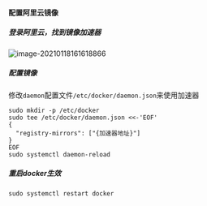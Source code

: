 #### 配置阿里云镜像

##### 登录阿里云，找到镜像加速器

![image-20210118161618866](https://typroa12138.oss-cn-hangzhou.aliyuncs.com/image/2021/01/2021011816161818.png)

##### 配置镜像

修改`daemon`配置文件`/etc/docker/daemon.json`来使用加速器

```SHELL
sudo mkdir -p /etc/docker
sudo tee /etc/docker/daemon.json <<-'EOF'
{
  "registry-mirrors": ["{加速器地址}"]
}
EOF
sudo systemctl daemon-reload
```

##### 重启docker生效

```SHELL
sudo systemctl restart docker
```

